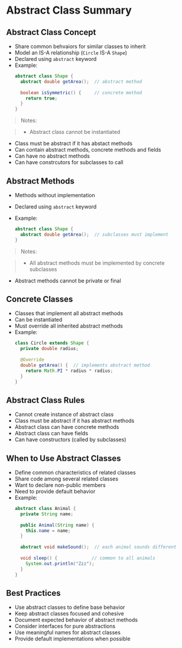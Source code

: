 # Abstract Class Summary

## Abstract Class Concept
- Share common behvaiors for similar classes to inherit
- Model an IS-A relationship (`Circle` IS-A `Shape`)
- Declared using `abstract` keyword
- Example:
  ```java
  abstract class Shape {
    abstract double getArea();  // abstract method
    
    boolean isSymmetric() {     // concrete method
      return true;
    }
  }
  ```

> Notes:

> - Abstract class cannot be instantiated
  - Class must be abstract if it has abstact methods
  - Can contain abstract methods, concrete methods and fields
  - Can have no abstract methods
  - Can have constrcutors for subclasses to call

## Abstract Methods
- Methods without implementation
- Declared using `abstract` keyword

- Example:
  ```java
  abstract class Shape {
    abstract double getArea();  // subclasses must implement
  }
  ```

> Notes:

> - All abstract methods must be implemented by concrete subclasses
  - Abstract methods cannot be private or final

## Concrete Classes
- Classes that implement all abstract methods
- Can be instantiated
- Must override all inherited abstract methods
- Example:
  ```java
  class Circle extends Shape {
    private double radius;
    
    @Override
    double getArea() {  // implements abstract method
      return Math.PI * radius * radius;
    }
  }
  ```

## Abstract Class Rules
- Cannot create instance of abstract class
- Class must be abstract if it has abstract methods
- Abstract class can have concrete methods
- Abstract class can have fields
- Can have constructors (called by subclasses)

## When to Use Abstract Classes
- Define common characteristics of related classes
- Share code among several related classes
- Want to declare non-public members
- Need to provide default behavior
- Example:
  ```java
  abstract class Animal {
    private String name;
    
    public Animal(String name) {
      this.name = name;
    }
    
    abstract void makeSound();  // each animal sounds different
    
    void sleep() {             // common to all animals
      System.out.println("Zzz");
    }
  }
  ```

## Best Practices
- Use abstract classes to define base behavior
- Keep abstract classes focused and cohesive
- Document expected behavior of abstract methods
- Consider interfaces for pure abstractions
- Use meaningful names for abstract classes
- Provide default implementations when possible
